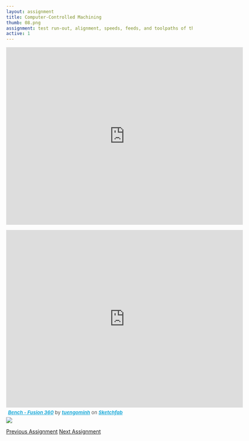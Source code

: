 ```yaml
---
layout: assignment
title: Computer-Controlled Machining
thumb: 08.png
assignment: test run-out, alignment, speeds, feeds, and toolpaths of the CNC machine (in-group); to make something big (individual). 
active: 1
---
```

<div class="text-center">
<iframe width="640" height="480" src="https://www.youtube.com/embed/9FbuFnOqNMI" frameborder="0" allow="accelerometer; autoplay; encrypted-media; gyroscope; picture-in-picture" allowfullscreen></iframe>
</div>
<p></p>

<div class="sketchfab-embed-wrapper">
    <iframe title="A 3D model" width="640" height="480" src="https://sketchfab.com/models/21619fa2c32543cdad340cab2d96781c/embed?preload=1&amp;ui_controls=1&amp;ui_infos=1&amp;ui_inspector=1&amp;ui_stop=1&amp;ui_watermark=1&amp;ui_watermark_link=1" frameborder="0" allow="autoplay; fullscreen; vr" mozallowfullscreen="true" webkitallowfullscreen="true"></iframe>
    <p style="font-size: 13px; font-weight: normal; margin: 5px; color: #4A4A4A;">
        <a href="https://sketchfab.com/3d-models/bench-fusion-360-21619fa2c32543cdad340cab2d96781c?utm_medium=embed&utm_source=website&utm_campaign=share-popup" target="_blank" style="font-style: italic; font-weight: bold; color: #1CAAD9;">Bench - Fusion 360</a>
        by <a href="https://sketchfab.com/tuengominh?utm_medium=embed&utm_source=website&utm_campaign=share-popup" target="_blank" style="font-style: italic; font-weight: bold; color: #1CAAD9;">tuengominh</a>
        on <a href="https://sketchfab.com?utm_medium=embed&utm_source=website&utm_campaign=share-popup" target="_blank" style="font-style: italic; font-weight: bold; color: #1CAAD9;">Sketchfab</a>
    </p>
</div>
<img src="{{site.baseurl}}/assets/img/assignments/week-07/fusion-0.png" class="img-fluid w-100"/>
<p></p>


<div class="container w-100 text-center py-4">
<a class="btn m-2" href="http://academany.fabcloud.io/fabacademy/2020/labs/barcelona/students/tue-ngo/assignments/week-06-electronics-design.html">Previous Assignment</a>
<a class="btn m-2" href="http://academany.fabcloud.io/fabacademy/2020/labs/barcelona/students/tue-ngo/assignments/week-08-embedded-programming.html">Next Assignment</a>
</div>